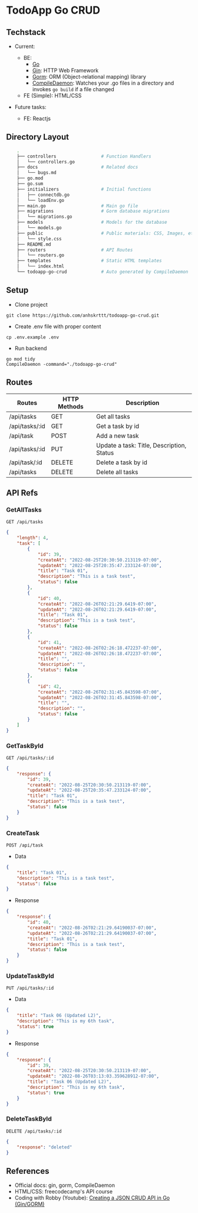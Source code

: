 # TodoApp Go CRUD

## Techstack
* Current: 
    * BE:
        * [Go](https://go.dev/)
        * [Gin](https://gin-gonic.com/): HTTP Web Framework
        * [Gorm](https://gorm.io/index.html): ORM (Object-relational mapping) library
        * [CompileDaemon](https://github.com/githubnemo/CompileDaemon): Watches your .go files in a directory and invokes ```go build``` if a file changed
    * FE (Simple): HTML/CSS

* Future tasks: 
    * FE: Reactjs

## Directory Layout
```bash
    .
    ├── controllers                 # Function Handlers
    │   └── controllers.go
    ├── docs                        # Related docs
    │   └── bugs.md                 
    ├── go.mod
    ├── go.sum
    ├── initializers                # Initial functions 
    │   ├── connectdb.go
    │   └── loadEnv.go
    ├── main.go                     # Main go file
    ├── migrations                  # Gorm database migrations
    │   └── migrations.go
    ├── models                      # Models for the database
    │   └── models.go
    ├── public                      # Public materials: CSS, Images, etc.
    │   └── style.css
    ├── README.md
    ├── routers                     # API Routes
    │   └── routers.go
    ├── templates                   # Static HTML templates
    │   └── index.html
    └── todoapp-go-crud             # Auto generated by CompileDaemon
```
## Setup
- Clone project
```
git clone https://github.com/anhskrttt/todoapp-go-crud.git
```
- Create .env file with proper content
```
cp .env.example .env
```
- Run backend
```
go mod tidy
CompileDaemon -command="./todoapp-go-crud"
```

## Routes
| Routes                | HTTP Methods  | Description                               |
| -------------         | ------------- | ----------------------------------------- |
| /api/tasks            | GET           | Get all tasks                             |
| /api/tasks/:id        | GET           | Get a task by id                          |
| /api/task             | POST          | Add a new task                            |
| /api/tasks/:id        | PUT           | Update a task: Title, Description, Status |
| /api/task/:id         | DELETE        | Delete a task by id                       |
| /api/tasks            | DELETE        | Delete all tasks                          |

## API Refs
### GetAllTasks
``` GET /api/tasks ```
```json
{
    "length": 4,
    "task": [
        {
            "id": 39,
            "createAt": "2022-08-25T20:30:50.213119-07:00",
            "updateAt": "2022-08-25T20:35:47.233124-07:00",
            "title": "Task 01",
            "description": "This is a task test",
            "status": false
        },
        {
            "id": 40,
            "createAt": "2022-08-26T02:21:29.6419-07:00",
            "updateAt": "2022-08-26T02:21:29.6419-07:00",
            "title": "Task 01",
            "description": "This is a task test",
            "status": false
        },
        {
            "id": 41,
            "createAt": "2022-08-26T02:26:18.472237-07:00",
            "updateAt": "2022-08-26T02:26:18.472237-07:00",
            "title": "",
            "description": "",
            "status": false
        },
        {
            "id": 42,
            "createAt": "2022-08-26T02:31:45.843598-07:00",
            "updateAt": "2022-08-26T02:31:45.843598-07:00",
            "title": "",
            "description": "",
            "status": false
        }
    ]
}
```

### GetTaskById
``` GET /api/tasks/:id ```
```json
{
    "response": {
        "id": 39,
        "createAt": "2022-08-25T20:30:50.213119-07:00",
        "updateAt": "2022-08-25T20:35:47.233124-07:00",
        "title": "Task 01",
        "description": "This is a task test",
        "status": false
    }
}
```

### CreateTask
``` POST /api/task ```

* Data
```json
{
    "title": "Task 01",
    "description": "This is a task test",
    "status": false
}
```

* Response
```json
{
    "response": {
        "id": 40,
        "createAt": "2022-08-26T02:21:29.64190037-07:00",
        "updateAt": "2022-08-26T02:21:29.64190037-07:00",
        "title": "Task 01",
        "description": "This is a task test",
        "status": false
    }
}

```

### UpdateTaskById
``` PUT /api/tasks/:id ```

* Data
```json
{
    "title": "Task 06 (Updated L2)",
    "description": "This is my 6th task",
    "status": true
}
```

* Response
```json
{
    "response": {
        "id": 39,
        "createAt": "2022-08-25T20:30:50.213119-07:00",
        "updateAt": "2022-08-26T03:13:03.359628912-07:00",
        "title": "Task 06 (Updated L2)",
        "description": "This is my 6th task",
        "status": true
    }
}
```

### DeleteTaskById
``` DELETE /api/tasks/:id ```

```json
{
    "response": "deleted"
}
```

## References
* Official docs: gin, gorm, CompileDaemon
* HTML/CSS: freecodecamp's API course
* Coding with Robby (Youtube): [Creating a JSON CRUD API in Go (Gin/GORM)](https://www.youtube.com/watch?v=lf_kiH_NPvM)

